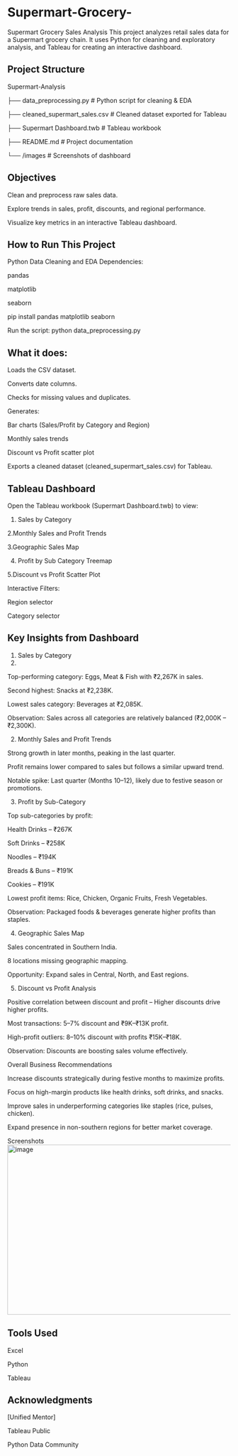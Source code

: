 # Supermart-Grocery-
Supermart Grocery Sales Analysis
This project analyzes retail sales data for a Supermart grocery chain.
It uses Python for cleaning and exploratory analysis, and Tableau for creating an interactive dashboard.

## Project Structure
Supermart-Analysis

  ├── data_preprocessing.py           # Python script for cleaning & EDA
  
  ├── cleaned_supermart_sales.csv     # Cleaned dataset exported for Tableau
  
  ├── Supermart Dashboard.twb         # Tableau workbook
  
  ├── README.md                       # Project documentation
  
  └── /images                         # Screenshots of dashboard 

 ## Objectives
Clean and preprocess raw sales data.

Explore trends in sales, profit, discounts, and regional performance.

Visualize key metrics in an interactive Tableau dashboard.

## How to Run This Project
Python Data Cleaning and EDA
Dependencies:

pandas

matplotlib

seaborn

pip install pandas matplotlib seaborn

Run the script:
python data_preprocessing.py

## What it does:

Loads the CSV dataset.

Converts date columns.

Checks for missing values and duplicates.

Generates:

Bar charts (Sales/Profit by Category and Region)

Monthly sales trends

Discount vs Profit scatter plot

Exports a cleaned dataset (cleaned_supermart_sales.csv) for Tableau.

## Tableau Dashboard
Open the Tableau workbook (Supermart Dashboard.twb) to view:

1. Sales by Category
   
2.Monthly Sales and Profit Trends

3.Geographic Sales Map

4. Profit by Sub Category Treemap
   
5.Discount vs Profit Scatter Plot

Interactive Filters:

Region selector

Category selector

## Key Insights from Dashboard
1. Sales by Category
2. 
Top-performing category: Eggs, Meat & Fish with ₹2,267K in sales.

Second highest: Snacks at ₹2,238K.

Lowest sales category: Beverages at ₹2,085K.

Observation: Sales across all categories are relatively balanced (₹2,000K – ₹2,300K).

2. Monthly Sales and Profit Trends
   
Strong growth in later months, peaking in the last quarter.

Profit remains lower compared to sales but follows a similar upward trend.

Notable spike: Last quarter (Months 10–12), likely due to festive season or promotions.

3. Profit by Sub-Category
   
Top sub-categories by profit:

Health Drinks – ₹267K

Soft Drinks – ₹258K

Noodles – ₹194K

Breads & Buns – ₹191K

Cookies – ₹191K

Lowest profit items: Rice, Chicken, Organic Fruits, Fresh Vegetables.

Observation: Packaged foods & beverages generate higher profits than staples.

4. Geographic Sales Map
   
Sales concentrated in Southern India.

8 locations missing geographic mapping.

Opportunity: Expand sales in Central, North, and East regions.

5. Discount vs Profit Analysis
   
Positive correlation between discount and profit – Higher discounts drive higher profits.

Most transactions: 5–7% discount and ₹9K–₹13K profit.

High-profit outliers: 8–10% discount with profits ₹15K–₹18K.

Observation: Discounts are boosting sales volume effectively.

Overall Business Recommendations

Increase discounts strategically during festive months to maximize profits.

Focus on high-margin products like health drinks, soft drinks, and snacks.

Improve sales in underperforming categories like staples (rice, pulses, chicken).

Expand presence in non-southern regions for better market coverage.


Screenshots
<img width="831" height="383" alt="image" src="https://github.com/user-attachments/assets/58c6c347-a4ff-4dce-bee2-47a671aa7511" />


## Tools Used

Excel

Python 

Tableau

## Acknowledgments
[Unified Mentor]

Tableau Public

Python Data Community
